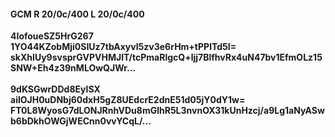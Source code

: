 #### GCM R 20/0c/400 L 20/0c/400
**4IofoueSZ5HrG267**<br/>**1YO44KZobMji0SIUz7tbAxyvI5zv3e6rHm+tPPlTd5I=**<br/>**skXhIUy9svsprGVPVHMJlT/tcPmaRlgcQ+ljj7BlfhvRx4uN47bv1EfmOLz15SNW+Eh4z39nMLOwQJWr...**<br/><br/>
**9dKSGwrDDd8EyISX**<br/>**ailOJH0uDNbj60dxH5gZ8UEdcrE2dnE51d05jY0dY1w=**<br/>**FT0L8WyosG7dLONJRnhVDu8mGlhR5L3nvnOX31kUnHzcj/a9Lg1aNyASwb6bDkhOWGjWECnn0vvYCqL/...**